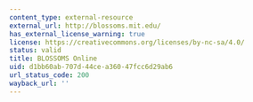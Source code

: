 ```yaml
---
content_type: external-resource
external_url: http://blossoms.mit.edu/
has_external_license_warning: true
license: https://creativecommons.org/licenses/by-nc-sa/4.0/
status: valid
title: BLOSSOMS Online
uid: d1bb60ab-707d-44ce-a360-47fcc6d29ab6
url_status_code: 200
wayback_url: ''
---
```


